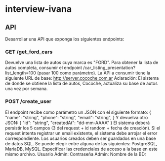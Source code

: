 # interview-ivana

## API
Desarrollar una API que exponga los siguientes endpoints:

### GET /get_ford_cars
Devuelve una lista de autos cuya marca es "FORD".
Para obtener la lista de autos completa, consumir el endpoint /car_listing_presentation?list_length=100 (pasar 100 como parámetro).
La API a consumir tiene la siguiente URL de base: http://server.cocoche.com.ar
Aclaración:
El sistema de donde se obtiene la lista de autos, Cocoche, actualiza su base de autos una vez por semana.

### POST /create_user
El endpoint recibe como parámetro un JSON con el siguiente formato:
{
"name": "string",
"phone": "string",
"email": "string",
}
Y devuelva otro JSON:
{
"id": "string",
"createdAt": "dd-mm-AAAA"
}
El sistema deberá persistir los 5 campos (3 del request + id random + fecha de creación).
Si el request intenta registrar un email existente, el sistema debe arrojar el error correspondiente.
Los usuarios creados deben ser guardados en una base de datos SQL. Se puede elegir entre alguna de las siguientes:
PostgreSQL, MariaDB, MySQL.
Especificar las credenciales de acceso a la base en este mismo archivo.
Usuario Admin:
Contraseña Admin:
Nombre de la BD:

